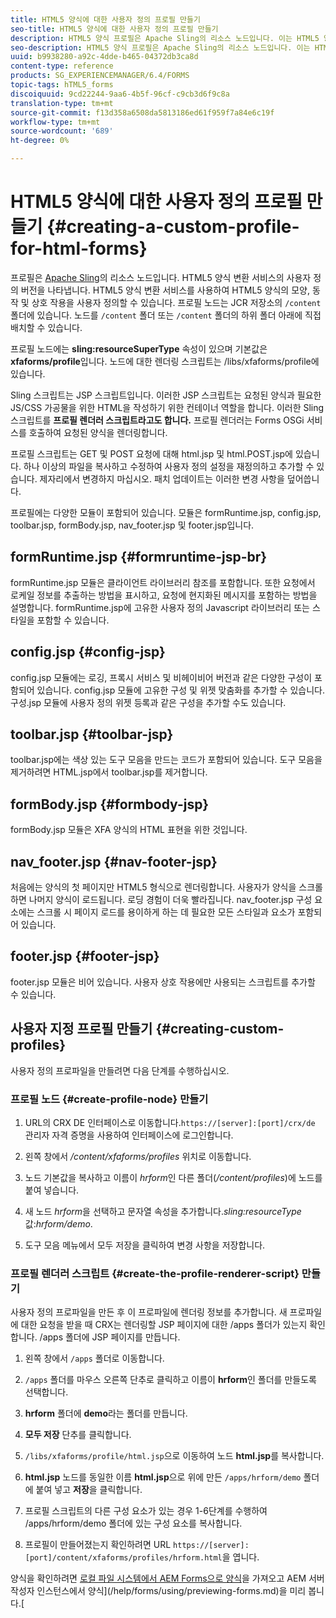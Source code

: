 ```yaml
---
title: HTML5 양식에 대한 사용자 정의 프로필 만들기
seo-title: HTML5 양식에 대한 사용자 정의 프로필 만들기
description: HTML5 양식 프로필은 Apache Sling의 리소스 노드입니다. 이는 HTML5 양식 렌더링 서비스의 사용자 지정된 버전을 나타냅니다.
seo-description: HTML5 양식 프로필은 Apache Sling의 리소스 노드입니다. 이는 HTML5 양식 렌더링 서비스의 사용자 지정된 버전을 나타냅니다.
uuid: b9938280-a92c-4dde-b465-04372db3ca8d
content-type: reference
products: SG_EXPERIENCEMANAGER/6.4/FORMS
topic-tags: hTML5_forms
discoiquuid: 9cd22244-9aa6-4b5f-96cf-c9cb3d6f9c8a
translation-type: tm+mt
source-git-commit: f13d358a6508da5813186ed61f959f7a84e6c19f
workflow-type: tm+mt
source-wordcount: '689'
ht-degree: 0%

---
```



# HTML5 양식에 대한 사용자 정의 프로필 만들기 {#creating-a-custom-profile-for-html-forms}

프로필은 [Apache Sling](https://sling.apache.org/)의 리소스 노드입니다. HTML5 양식 변환 서비스의 사용자 정의 버전을 나타냅니다. HTML5 양식 변환 서비스를 사용하여 HTML5 양식의 모양, 동작 및 상호 작용을 사용자 정의할 수 있습니다. 프로필 노드는 JCR 저장소의 `/content` 폴더에 있습니다. 노드를 `/content` 폴더 또는 `/content` 폴더의 하위 폴더 아래에 직접 배치할 수 있습니다.

프로필 노드에는 **sling:resourceSuperType** 속성이 있으며 기본값은 **xfaforms/profile**&#x200B;입니다. 노드에 대한 렌더링 스크립트는 /libs/xfaforms/profile에 있습니다.

Sling 스크립트는 JSP 스크립트입니다. 이러한 JSP 스크립트는 요청된 양식과 필요한 JS/CSS 가공물을 위한 HTML을 작성하기 위한 컨테이너 역할을 합니다. 이러한 Sling 스크립트를 **프로필 렌더러 스크립트라고도 합니다.** 프로필 렌더러는 Forms OSGi 서비스를 호출하여 요청된 양식을 렌더링합니다.

프로필 스크립트는 GET 및 POST 요청에 대해 html.jsp 및 html.POST.jsp에 있습니다. 하나 이상의 파일을 복사하고 수정하여 사용자 정의 설정을 재정의하고 추가할 수 있습니다. 제자리에서 변경하지 마십시오. 패치 업데이트는 이러한 변경 사항을 덮어씁니다.

프로필에는 다양한 모듈이 포함되어 있습니다. 모듈은 formRuntime.jsp, config.jsp, toolbar.jsp, formBody.jsp, nav_footer.jsp 및 footer.jsp입니다.

## formRuntime.jsp {#formruntime-jsp-br}

formRuntime.jsp 모듈은 클라이언트 라이브러리 참조를 포함합니다. 또한 요청에서 로케일 정보를 추출하는 방법을 표시하고, 요청에 현지화된 메시지를 포함하는 방법을 설명합니다. formRuntime.jsp에 고유한 사용자 정의 Javascript 라이브러리 또는 스타일을 포함할 수 있습니다.

## config.jsp {#config-jsp}

config.jsp 모듈에는 로깅, 프록시 서비스 및 비헤이비어 버전과 같은 다양한 구성이 포함되어 있습니다. config.jsp 모듈에 고유한 구성 및 위젯 맞춤화를 추가할 수 있습니다. 구성.jsp 모듈에 사용자 정의 위젯 등록과 같은 구성을 추가할 수도 있습니다.

## toolbar.jsp {#toolbar-jsp}

toolbar.jsp에는 색상 있는 도구 모음을 만드는 코드가 포함되어 있습니다. 도구 모음을 제거하려면 HTML.jsp에서 toolbar.jsp를 제거합니다.

## formBody.jsp {#formbody-jsp}

formBody.jsp 모듈은 XFA 양식의 HTML 표현을 위한 것입니다.

## nav_footer.jsp {#nav-footer-jsp}

처음에는 양식의 첫 페이지만 HTML5 형식으로 렌더링합니다. 사용자가 양식을 스크롤하면 나머지 양식이 로드됩니다. 로딩 경험이 더욱 빨라집니다. nav_footer.jsp 구성 요소에는 스크롤 시 페이지 로드를 용이하게 하는 데 필요한 모든 스타일과 요소가 포함되어 있습니다.

## footer.jsp {#footer-jsp}

footer.jsp 모듈은 비어 있습니다. 사용자 상호 작용에만 사용되는 스크립트를 추가할 수 있습니다.

## 사용자 지정 프로필 만들기 {#creating-custom-profiles}

사용자 정의 프로파일을 만들려면 다음 단계를 수행하십시오.

### 프로필 노드 {#create-profile-node} 만들기

1. URL의 CRX DE 인터페이스로 이동합니다.`https://[server]:[port]/crx/de` 관리자 자격 증명을 사용하여 인터페이스에 로그인합니다.

1. 왼쪽 창에서 */content/xfaforms/profiles* 위치로 이동합니다.

1. 노드 기본값을 복사하고 이름이 *hrform*&#x200B;인 다른 폴더(*/content/profiles*)에 노드를 붙여 넣습니다.

1. 새 노드 *hrform*&#x200B;을 선택하고 문자열 속성을 추가합니다.*sling:resourceType* 값:*hrform/demo*.

1. 도구 모음 메뉴에서 모두 저장을 클릭하여 변경 사항을 저장합니다.

### 프로필 렌더러 스크립트 {#create-the-profile-renderer-script} 만들기

사용자 정의 프로파일을 만든 후 이 프로파일에 렌더링 정보를 추가합니다. 새 프로파일에 대한 요청을 받을 때 CRX는 렌더링할 JSP 페이지에 대한 /apps 폴더가 있는지 확인합니다. /apps 폴더에 JSP 페이지를 만듭니다.

1. 왼쪽 창에서 `/apps` 폴더로 이동합니다.
1. `/apps` 폴더를 마우스 오른쪽 단추로 클릭하고 이름이 **hrform**&#x200B;인 폴더를 만들도록 선택합니다.
1. **hrform** 폴더에 **demo**&#x200B;라는 폴더를 만듭니다.
1. **모두 저장** 단추를 클릭합니다.
1. `/libs/xfaforms/profile/html.jsp`으로 이동하여 노드 **html.jsp**&#x200B;를 복사합니다.
1. **html.jsp** 노드를 동일한 이름 **html.jsp**&#x200B;으로 위에 만든 `/apps/hrform/demo` 폴더에 붙여 넣고 **저장**&#x200B;을 클릭합니다.
1. 프로필 스크립트의 다른 구성 요소가 있는 경우 1-6단계를 수행하여 /apps/hrform/demo 폴더에 있는 구성 요소를 복사합니다.

1. 프로필이 만들어졌는지 확인하려면 URL `https://[server]:[port]/content/xfaforms/profiles/hrform.html`을 엽니다.

양식을 확인하려면 [로컬 파일 시스템에서 AEM Forms으로 양식](/help/forms/using/get-xdp-pdf-documents-aem.md)을 가져오고 AEM 서버 작성자 인스턴스에서 양식](/help/forms/using/previewing-forms.md)을 미리 봅니다.[
